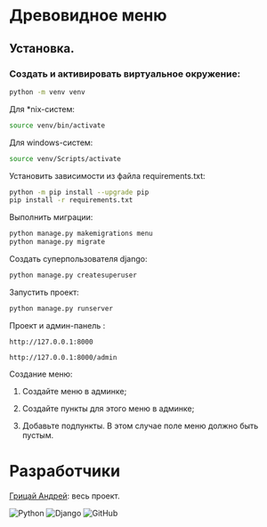# Древовидное меню

## Установка.

### Cоздать и активировать виртуальное окружение:

```bash 
python -m venv venv
```
Для *nix-систем:

```bash 
source venv/bin/activate
```
Для windows-систем:

```bash 
source venv/Scripts/activate
```
Установить зависимости из файла requirements.txt:

```bash 
python -m pip install --upgrade pip
pip install -r requirements.txt
```
Выполнить миграции:

```bash
python manage.py makemigrations menu
python manage.py migrate
```
Создать суперпользователя django:

```bash 
python manage.py createsuperuser
```
Запустить проект:

```bash 
python manage.py runserver
```
Проект и админ-панель :

```
http://127.0.0.1:8000

http://127.0.0.1:8000/admin
```


Создание меню:

1. Создайте меню в админке;

2. Создайте пункты для этого меню в админке;

3. Добавьте подпункты. В этом случае поле меню должно быть пустым.


# Разработчики

[Грицай Андрей](https://github.com/Netsky_29): весь проект.

![Python](https://img.shields.io/badge/python-3670A0?style=for-the-badge&logo=python&logoColor=ffdd54)
![Django](https://img.shields.io/badge/DJANGO-REST-ff1709?style=for-the-badge&logo=django&logoColor=white&color=ff1709&labelColor=gray)
![GitHub](https://img.shields.io/badge/github-%23121011.svg?style=for-the-badge&logo=github&logoColor=white)
